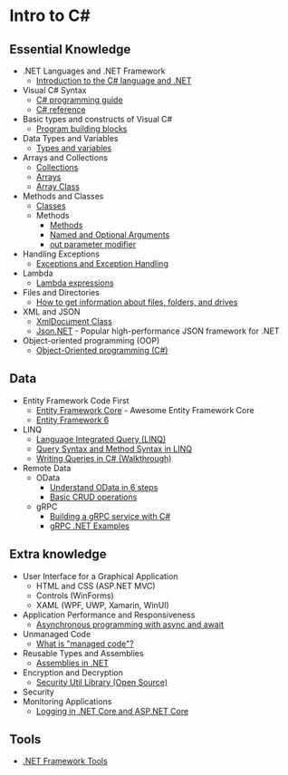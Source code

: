 # Intro to C#

## Essential Knowledge
* .NET Languages and .NET Framework
  * [Introduction to the C# language and .NET](https://docs.microsoft.com/en-us/dotnet/csharp/getting-started/introduction-to-the-csharp-language-and-the-net-framework)
* Visual C# Syntax
  * [C# programming guide](https://docs.microsoft.com/en-us/dotnet/csharp/programming-guide/)
  * [C# reference](https://docs.microsoft.com/en-us/dotnet/csharp/language-reference/)
* Basic types and constructs of Visual C#
  * [Program building blocks](https://docs.microsoft.com/en-us/dotnet/csharp/tour-of-csharp/program-building-blocks)
* Data Types and Variables
  * [Types and variables](https://docs.microsoft.com/en-us/dotnet/csharp/tour-of-csharp/#types-and-variables)
* Arrays and Collections
  * [Collections](https://docs.microsoft.com/en-us/dotnet/csharp/programming-guide/concepts/collections)
  * [Arrays](https://docs.microsoft.com/en-us/dotnet/csharp/programming-guide/arrays/)
  * [Array Class](https://docs.microsoft.com/en-us/dotnet/api/system.array)
* Methods and Classes
  * [Classes](https://docs.microsoft.com/en-us/dotnet/csharp/programming-guide/classes-and-structs/classes)
  * Methods
    * [Methods](https://docs.microsoft.com/en-us/dotnet/csharp/programming-guide/classes-and-structs/methods)
    * [Named and Optional Arguments](https://docs.microsoft.com/en-us/dotnet/csharp/programming-guide/classes-and-structs/named-and-optional-arguments)
    * [out parameter modifier](https://docs.microsoft.com/en-us/dotnet/csharp/language-reference/keywords/out-parameter-modifier)
* Handling Exceptions
  * [Exceptions and Exception Handling](https://docs.microsoft.com/en-us/dotnet/csharp/programming-guide/exceptions)
* Lambda
  * [Lambda expressions](https://docs.microsoft.com/en-us/dotnet/csharp/language-reference/operators/lambda-expressions)
* Files and Directories
  * [How to get information about files, folders, and drives](https://docs.microsoft.com/en-us/dotnet/csharp/programming-guide/file-system/how-to-get-information-about-files-folders-and-drives)
* XML and JSON
  * [XmlDocument Class](https://docs.microsoft.com/en-us/dotnet/api/system.xml.xmldocument)
  * [Json.NET](https://www.newtonsoft.com/json) - Popular high-performance JSON framework for .NET
* Object-oriented programming (OOP)
  * [Object-Oriented programming (C#)](https://docs.microsoft.com/en-us/dotnet/csharp/programming-guide/concepts/object-oriented-programming)

## Data
* Entity Framework Code First
  * [Entity Framework Core](https://github.com/NajiElKotob/Awesome-EntityFrameworkCore) - Awesome Entity Framework Core
  * [Entity Framework 6](https://docs.microsoft.com/en-us/ef/ef6/)
* LINQ
  * [Language Integrated Query (LINQ)](https://docs.microsoft.com/en-us/dotnet/csharp/programming-guide/concepts/linq/#query-expression-overview)
  * [Query Syntax and Method Syntax in LINQ](https://docs.microsoft.com/en-us/dotnet/csharp/programming-guide/concepts/linq/query-syntax-and-method-syntax-in-linq)
  * [Writing Queries in C# (Walkthrough)](https://docs.microsoft.com/en-us/dotnet/csharp/programming-guide/concepts/linq/walkthrough-writing-queries-linq)
* Remote Data
  * OData
    * [Understand OData in 6 steps](https://www.odata.org/getting-started/understand-odata-in-6-steps/)
    * [Basic CRUD operations](https://docs.microsoft.com/en-us/odata/client/getting-started)
  * gRPC
    * [Building a gRPC service with C#](https://codelabs.developers.google.com/codelabs/cloud-grpc-csharp/index.html)
    * [gRPC .NET Examples](https://github.com/meteatamel/grpc-samples-dotnet)

## Extra knowledge
* User Interface for a Graphical Application
  * HTML and CSS (ASP.NET MVC)
  * Controls (WinForms)
  * XAML (WPF, UWP, Xamarin, WinUI)
* Application Performance and Responsiveness
  * [Asynchronous programming with async and await](https://docs.microsoft.com/en-us/dotnet/csharp/programming-guide/concepts/async/)
* Unmanaged Code
  * [What is "managed code"?](https://docs.microsoft.com/en-us/dotnet/standard/managed-code)
* Reusable Types and Assemblies
  * [Assemblies in .NET](https://docs.microsoft.com/en-us/dotnet/standard/assembly/)
* Encryption and Decryption
  * [Security Util Library (Open Source)](https://github.com/NajiElKotob/SecurityUtil)
* Security
* Monitoring Applications
  * [Logging in .NET Core and ASP.NET Core](https://docs.microsoft.com/en-us/aspnet/core/fundamentals/logging/)

## Tools
* [.NET Framework Tools](https://docs.microsoft.com/en-us/dotnet/framework/tools/)
